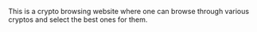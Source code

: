 This is a crypto browsing website where one can browse through various cryptos and select the best ones for them.
